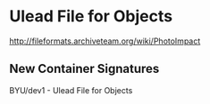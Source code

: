 # Ulead File for Objects
http://fileformats.archiveteam.org/wiki/PhotoImpact

## New Container Signatures

BYU/dev1 - Ulead File for Objects

